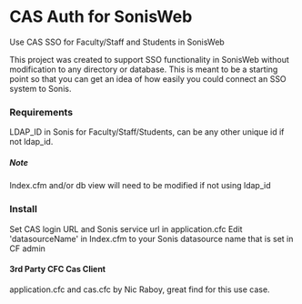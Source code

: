 # CAS Auth for SonisWeb
Use CAS SSO for Faculty/Staff and Students in SonisWeb

This project was created to support SSO functionality in SonisWeb without modification to any directory or database. This is meant to be a starting point so that you can get an idea of how easily you could connect an SSO system to Sonis.

### Requirements
LDAP_ID in Sonis for Faculty/Staff/Students, can be any other unique id if not ldap_id.

##### Note
Index.cfm and/or db view will need to be modified if not using ldap_id

### Install
Set CAS login URL and Sonis service url in application.cfc
Edit 'datasourceName' in Index.cfm to your Sonis datasource name that is set in CF admin

#### 3rd Party CFC Cas Client
application.cfc and cas.cfc by Nic Raboy, great find for this use case.